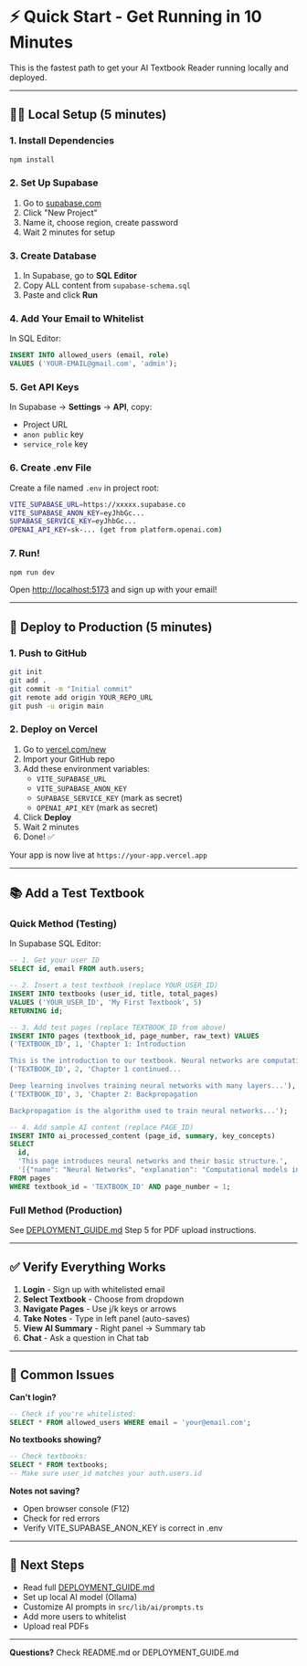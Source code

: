 # ⚡ Quick Start - Get Running in 10 Minutes

This is the fastest path to get your AI Textbook Reader running locally and deployed.

---

## 🏃‍♂️ Local Setup (5 minutes)

### 1. Install Dependencies
```bash
npm install
```

### 2. Set Up Supabase
1. Go to [supabase.com](https://supabase.com/dashboard)
2. Click "New Project"
3. Name it, choose region, create password
4. Wait 2 minutes for setup

### 3. Create Database
1. In Supabase, go to **SQL Editor**
2. Copy ALL content from `supabase-schema.sql`
3. Paste and click **Run**

### 4. Add Your Email to Whitelist
In SQL Editor:
```sql
INSERT INTO allowed_users (email, role) 
VALUES ('YOUR-EMAIL@gmail.com', 'admin');
```

### 5. Get API Keys
In Supabase → **Settings** → **API**, copy:
- Project URL
- `anon public` key
- `service_role` key

### 6. Create .env File
Create a file named `.env` in project root:
```bash
VITE_SUPABASE_URL=https://xxxxx.supabase.co
VITE_SUPABASE_ANON_KEY=eyJhbGc...
SUPABASE_SERVICE_KEY=eyJhbGc...
OPENAI_API_KEY=sk-... (get from platform.openai.com)
```

### 7. Run!
```bash
npm run dev
```

Open [http://localhost:5173](http://localhost:5173) and sign up with your email!

---

## 🚀 Deploy to Production (5 minutes)

### 1. Push to GitHub
```bash
git init
git add .
git commit -m "Initial commit"
git remote add origin YOUR_REPO_URL
git push -u origin main
```

### 2. Deploy on Vercel
1. Go to [vercel.com/new](https://vercel.com/new)
2. Import your GitHub repo
3. Add these environment variables:
   - `VITE_SUPABASE_URL`
   - `VITE_SUPABASE_ANON_KEY`
   - `SUPABASE_SERVICE_KEY` (mark as secret)
   - `OPENAI_API_KEY` (mark as secret)
4. Click **Deploy**
5. Wait 2 minutes
6. Done! ✅

Your app is now live at `https://your-app.vercel.app`

---

## 📚 Add a Test Textbook

### Quick Method (Testing)
In Supabase SQL Editor:

```sql
-- 1. Get your user ID
SELECT id, email FROM auth.users;

-- 2. Insert a test textbook (replace YOUR_USER_ID)
INSERT INTO textbooks (user_id, title, total_pages)
VALUES ('YOUR_USER_ID', 'My First Textbook', 5)
RETURNING id;

-- 3. Add test pages (replace TEXTBOOK_ID from above)
INSERT INTO pages (textbook_id, page_number, raw_text) VALUES
('TEXTBOOK_ID', 1, 'Chapter 1: Introduction

This is the introduction to our textbook. Neural networks are computational models inspired by the human brain...'),
('TEXTBOOK_ID', 2, 'Chapter 1 continued...

Deep learning involves training neural networks with many layers...'),
('TEXTBOOK_ID', 3, 'Chapter 2: Backpropagation

Backpropagation is the algorithm used to train neural networks...');

-- 4. Add sample AI content (replace PAGE_ID)
INSERT INTO ai_processed_content (page_id, summary, key_concepts)
SELECT 
  id, 
  'This page introduces neural networks and their basic structure.',
  '[{"name": "Neural Networks", "explanation": "Computational models inspired by the brain"}]'::jsonb
FROM pages 
WHERE textbook_id = 'TEXTBOOK_ID' AND page_number = 1;
```

### Full Method (Production)
See [DEPLOYMENT_GUIDE.md](./DEPLOYMENT_GUIDE.md) Step 5 for PDF upload instructions.

---

## ✅ Verify Everything Works

1. **Login** - Sign up with whitelisted email
2. **Select Textbook** - Choose from dropdown
3. **Navigate Pages** - Use j/k keys or arrows
4. **Take Notes** - Type in left panel (auto-saves)
5. **View AI Summary** - Right panel → Summary tab
6. **Chat** - Ask a question in Chat tab

---

## 🐛 Common Issues

**Can't login?**
```sql
-- Check if you're whitelisted:
SELECT * FROM allowed_users WHERE email = 'your@email.com';
```

**No textbooks showing?**
```sql
-- Check textbooks:
SELECT * FROM textbooks;
-- Make sure user_id matches your auth.users.id
```

**Notes not saving?**
- Open browser console (F12)
- Check for red errors
- Verify VITE_SUPABASE_ANON_KEY is correct in .env

---

## 🎉 Next Steps

- Read full [DEPLOYMENT_GUIDE.md](./DEPLOYMENT_GUIDE.md)
- Set up local AI model (Ollama)
- Customize AI prompts in `src/lib/ai/prompts.ts`
- Add more users to whitelist
- Upload real PDFs

---

**Questions?** Check README.md or DEPLOYMENT_GUIDE.md

